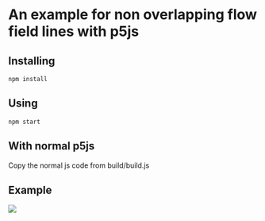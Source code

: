 # An example for non overlapping flow field lines with p5js

## Installing

```npm install```

## Using

```npm start```

## With normal p5js

Copy the normal js code from build/build.js

## Example

<img src="/EvenlySpacedFlowField/pictures/example.png"/>
